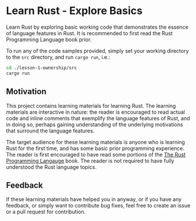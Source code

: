 # Learn Rust - Explore Basics

Learn Rust by exploring basic working code that demonstrates the essence of language features in Rust. It is recommended to first read the Rust Programming Language book prior.

To run any of the code samples provided, simply set your working directory to the `src` directory, and run `cargo run`, i.e.:

```bash
cd ./lesson-1-ownership/src
cargo run
```

## Motivation

This project contains learning materials for learning Rust. The learning materials are interactive in nature: the reader is encouraged to read actual code and inline comments that exemplify the language features of Rust, and in doing so, perhaps gaining understanding of the underlying motivations that surround the language features.

The target audience for these learning materials is anyone who is learning Rust for the first time, and has some basic prior programming experience. The reader is first encouraged to have read some portions of the [The Rust Programming Langauge](https://doc.rust-lang.org/stable/book/) book. The reader is not required to have fully understood the Rust language topics.

## Feedback

If these learning materials have helped you in anyway, or if you have any feedback, or simply want to contribute bug fixes, feel free to create an issue or a pull request for contribution.